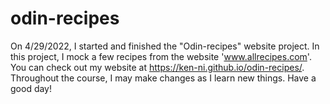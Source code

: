 # odin-recipes
On 4/29/2022, I started and finished the "Odin-recipes" website project.
In this project, I mock a few recipes from the website 'www.allrecipes.com'.
You can check out my website at https://ken-ni.github.io/odin-recipes/.
Throughout the course, I may make changes as I learn new things.
Have a good day!
